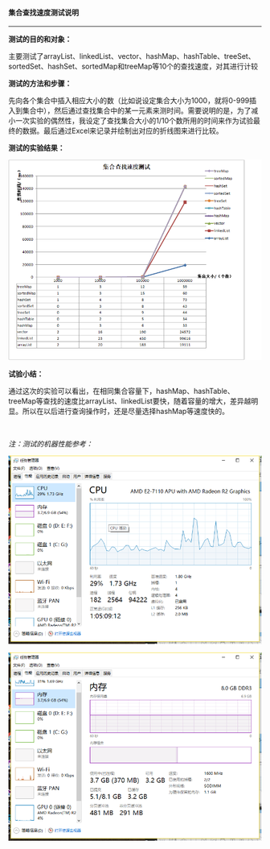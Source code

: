 #### 集合查找速度测试说明

------

**测试的目的和对象：**

主要测试了arrayList、linkedList、vector、hashMap、hashTable、treeSet、sortedSet、hashSet、sortedMap和treeMap等10个的查找速度，对其进行计较

**测试的方法和步骤：**

先向各个集合中插入相应大小的数（比如说设定集合大小为1000，就将0-999插入到集合中），然后通过查找集合中的某一元素来测时间。需要说明的是，为了减小一次实验的偶然性，我设定了查找集合大小的1/10个数所用的时间来作为试验最终的数据。最后通过Excel来记录并绘制出对应的折线图来进行比较。

**测试的实验结果：**

![éåéåº¦æµè¯.png](https://github.com/KatherineCaiting/JAVA_SchoolWork/blob/master/%E7%AC%AC%E4%B8%89%E6%AC%A1java%E4%BD%9C%E4%B8%9A/images/%E9%9B%86%E5%90%88%E9%80%9F%E5%BA%A6%E6%B5%8B%E8%AF%95.png?raw=true)

**试验小结：**

通过这次的实验可以看出，在相同集合容量下，hashMap、hashTable、treeMap等查找的速度比arrayList、linkedList要快，随着容量的增大，差异越明显。所以在以后进行查询操作时，还是尽量选择hashMap等速度快的。

​

*注：测试的机器性能参考：*

![CPU.png](https://github.com/KatherineCaiting/JAVA_SchoolWork/blob/master/%E7%AC%AC%E4%B8%89%E6%AC%A1java%E4%BD%9C%E4%B8%9A/images/CPU.png?raw=true)

![åå­.png](https://github.com/KatherineCaiting/JAVA_SchoolWork/blob/master/%E7%AC%AC%E4%B8%89%E6%AC%A1java%E4%BD%9C%E4%B8%9A/images/%E5%86%85%E5%AD%98.png?raw=true)

​

​


